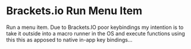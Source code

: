 # Brackets.io Run Menu Item

Run a menu item. Due to Brackets.IO poor keybindings my intention is to take it outside into a macro runner in the OS and execute functions using this this as apposed to native in-app key bindings...